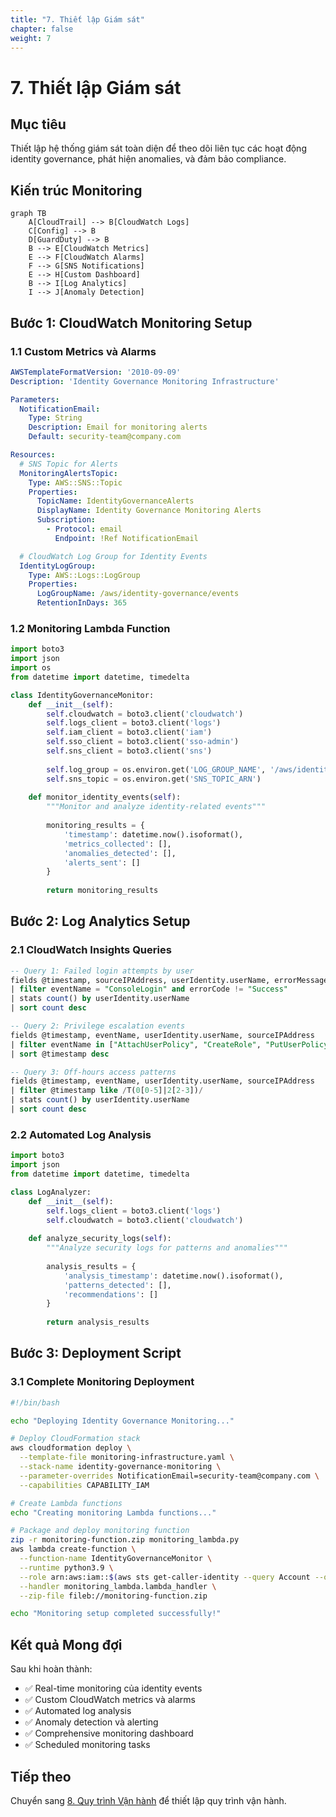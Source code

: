 ```yaml
---
title: "7. Thiết lập Giám sát"
chapter: false
weight: 7
---
```


# 7. Thiết lập Giám sát

## Mục tiêu

Thiết lập hệ thống giám sát toàn diện để theo dõi liên tục các hoạt động identity governance, phát hiện anomalies, và đảm bảo compliance.

## Kiến trúc Monitoring

```mermaid
graph TB
    A[CloudTrail] --> B[CloudWatch Logs]
    C[Config] --> B
    D[GuardDuty] --> B
    B --> E[CloudWatch Metrics]
    E --> F[CloudWatch Alarms]
    F --> G[SNS Notifications]
    E --> H[Custom Dashboard]
    B --> I[Log Analytics]
    I --> J[Anomaly Detection]
```

## Bước 1: CloudWatch Monitoring Setup

### 1.1 Custom Metrics và Alarms

```yaml
AWSTemplateFormatVersion: '2010-09-09'
Description: 'Identity Governance Monitoring Infrastructure'

Parameters:
  NotificationEmail:
    Type: String
    Description: Email for monitoring alerts
    Default: security-team@company.com

Resources:
  # SNS Topic for Alerts
  MonitoringAlertsTopic:
    Type: AWS::SNS::Topic
    Properties:
      TopicName: IdentityGovernanceAlerts
      DisplayName: Identity Governance Monitoring Alerts
      Subscription:
        - Protocol: email
          Endpoint: !Ref NotificationEmail

  # CloudWatch Log Group for Identity Events
  IdentityLogGroup:
    Type: AWS::Logs::LogGroup
    Properties:
      LogGroupName: /aws/identity-governance/events
      RetentionInDays: 365
```

### 1.2 Monitoring Lambda Function

```python
import boto3
import json
import os
from datetime import datetime, timedelta

class IdentityGovernanceMonitor:
    def __init__(self):
        self.cloudwatch = boto3.client('cloudwatch')
        self.logs_client = boto3.client('logs')
        self.iam_client = boto3.client('iam')
        self.sso_client = boto3.client('sso-admin')
        self.sns_client = boto3.client('sns')
        
        self.log_group = os.environ.get('LOG_GROUP_NAME', '/aws/identity-governance/events')
        self.sns_topic = os.environ.get('SNS_TOPIC_ARN')
    
    def monitor_identity_events(self):
        """Monitor and analyze identity-related events"""
        
        monitoring_results = {
            'timestamp': datetime.now().isoformat(),
            'metrics_collected': [],
            'anomalies_detected': [],
            'alerts_sent': []
        }
        
        return monitoring_results
```

## Bước 2: Log Analytics Setup

### 2.1 CloudWatch Insights Queries

```sql
-- Query 1: Failed login attempts by user
fields @timestamp, sourceIPAddress, userIdentity.userName, errorMessage
| filter eventName = "ConsoleLogin" and errorCode != "Success"
| stats count() by userIdentity.userName
| sort count desc

-- Query 2: Privilege escalation events
fields @timestamp, eventName, userIdentity.userName, sourceIPAddress
| filter eventName in ["AttachUserPolicy", "CreateRole", "PutUserPolicy"]
| sort @timestamp desc

-- Query 3: Off-hours access patterns
fields @timestamp, eventName, userIdentity.userName, sourceIPAddress
| filter @timestamp like /T(0[0-5]|2[2-3])/
| stats count() by userIdentity.userName
| sort count desc
```

### 2.2 Automated Log Analysis

```python
import boto3
import json
from datetime import datetime, timedelta

class LogAnalyzer:
    def __init__(self):
        self.logs_client = boto3.client('logs')
        self.cloudwatch = boto3.client('cloudwatch')
    
    def analyze_security_logs(self):
        """Analyze security logs for patterns and anomalies"""
        
        analysis_results = {
            'analysis_timestamp': datetime.now().isoformat(),
            'patterns_detected': [],
            'recommendations': []
        }
        
        return analysis_results
```

## Bước 3: Deployment Script

### 3.1 Complete Monitoring Deployment

```bash
#!/bin/bash

echo "Deploying Identity Governance Monitoring..."

# Deploy CloudFormation stack
aws cloudformation deploy \
  --template-file monitoring-infrastructure.yaml \
  --stack-name identity-governance-monitoring \
  --parameter-overrides NotificationEmail=security-team@company.com \
  --capabilities CAPABILITY_IAM

# Create Lambda functions
echo "Creating monitoring Lambda functions..."

# Package and deploy monitoring function
zip -r monitoring-function.zip monitoring_lambda.py
aws lambda create-function \
  --function-name IdentityGovernanceMonitor \
  --runtime python3.9 \
  --role arn:aws:iam::$(aws sts get-caller-identity --query Account --output text):role/IdentityGovernanceMonitoringRole \
  --handler monitoring_lambda.lambda_handler \
  --zip-file fileb://monitoring-function.zip

echo "Monitoring setup completed successfully!"
```

## Kết quả Mong đợi

Sau khi hoàn thành:

- ✅ Real-time monitoring của identity events
- ✅ Custom CloudWatch metrics và alarms
- ✅ Automated log analysis
- ✅ Anomaly detection và alerting
- ✅ Comprehensive monitoring dashboard
- ✅ Scheduled monitoring tasks

## Tiếp theo

Chuyển sang [8. Quy trình Vận hành](../8-quy-trinh-van-hanh) để thiết lập quy trình vận hành.